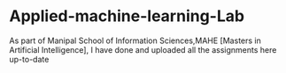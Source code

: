 # Applied-machine-learning-Lab
As part of Manipal School of Information Sciences,MAHE [Masters in Artificial Intelligence], I have done and uploaded all the assignments here up-to-date
